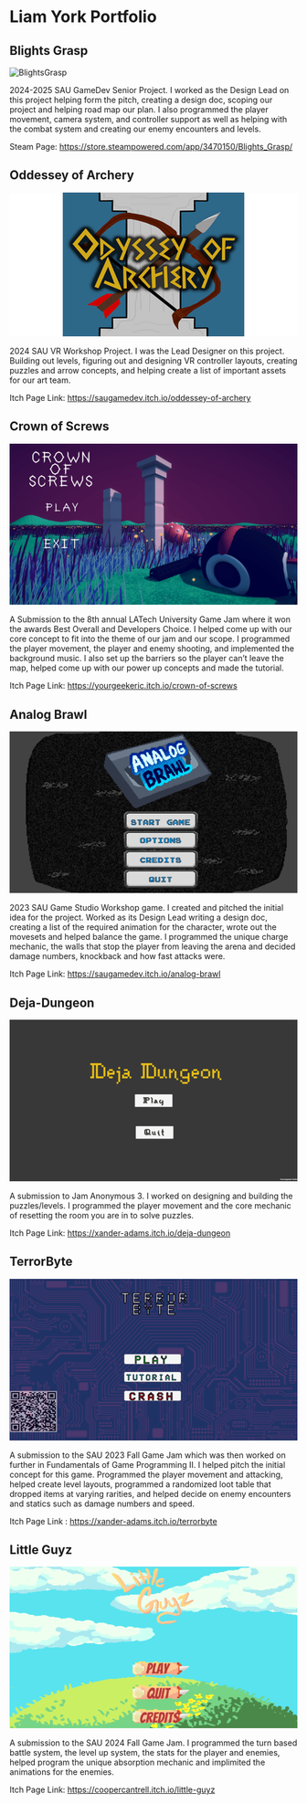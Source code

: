 # Liam York Portfolio 

## Blights Grasp
![BlightsGrasp](Blight2.png)

2024-2025 SAU GameDev Senior Project. I worked as the Design Lead on this project helping form the pitch, creating a design doc, scoping our project and helping road map our plan. I also programmed the player movement, camera system, and controller support as well as helping with the combat system and creating our enemy encounters and levels.  

Steam Page: <https://store.steampowered.com/app/3470150/Blights_Grasp/>




## Oddessey of Archery
![OA](Archery.png)

2024 SAU VR Workshop Project. I was the Lead Designer on this project. Building out levels, figuring out and designing VR controller layouts, creating puzzles and arrow concepts, and helping create a list of important assets for our art team. 

Itch Page Link: <https://saugamedev.itch.io/oddessey-of-archery>





## Crown of Screws
![Crown of Screws](Crown.png)

A Submission to the 8th annual LATech University Game Jam where it won the awards Best Overall and Developers Choice. I helped come up with our core concept to fit into the theme of our jam and our scope. I programmed the player movement, the player and enemy shooting, and implemented the background music. I also set up the barriers so the player can’t leave the map, helped come up with our power up concepts and made the tutorial.  

Itch Page Link: <https://yourgeekeric.itch.io/crown-of-screws>




## Analog Brawl
![Analog Brawl](Analog.png)

2023 SAU Game Studio Workshop game. I created and pitched the initial idea for the project. Worked as its Design Lead writing a design doc, creating a list of the required animation for the character, wrote out the movesets and helped balance the game. I programmed the unique charge mechanic, the walls that stop the player from leaving the arena and decided damage numbers, knockback and how fast attacks were.

Itch Page Link: <https://saugamedev.itch.io/analog-brawl>





## Deja-Dungeon
![Deja-Dungeon](Deja.png)

A submission to Jam Anonymous 3. I worked on designing and building the puzzles/levels. I programmed the player movement and the core mechanic of resetting the room you are in to solve puzzles. 

Itch Page Link: <https://xander-adams.itch.io/deja-dungeon>





## TerrorByte
![TerrorByte](Byte.png)

A submission to the SAU 2023 Fall Game Jam which was then worked on further in Fundamentals of Game Programming II. I helped pitch the initial concept for this game. Programmed the player movement and attacking, helped create level layouts, programmed a randomized loot table that dropped items at varying rarities, and helped decide on enemy encounters and statics such as damage numbers and speed.   

Itch Page Link : <https://xander-adams.itch.io/terrorbyte>




## Little Guyz
![Little Guyz](Little.png)

A submission to the SAU 2024 Fall Game Jam. I programmed the turn based battle system, the level up system, the stats for the player and enemies, helped program the unique absorption mechanic and implimited the animations for the enemies.  

Itch Page Link: <https://coopercantrell.itch.io/little-guyz>
